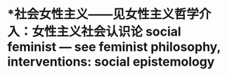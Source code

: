 # \*社会女性主义——见女性主义哲学介入：女性主义社会认识论 social feminist — see feminist philosophy, interventions: social epistemology
